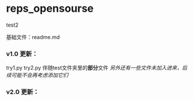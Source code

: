 # reps_opensourse
test2

基础文件：readme.md

### v1.0 更新：
try1.py
try2.py
伴随test文件夹里的**部分**文件
*另外还有一些文件未加入进来，后续可能不会再考虑添加它们*

### v2.0 更新：
